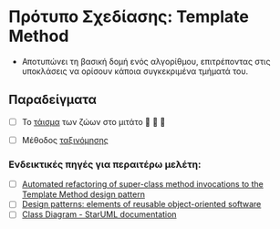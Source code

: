 # Πρότυπο Σχεδίασης: Template Method

- Αποτυπώνει τη βασική δομή ενός αλγορίθμου, επιτρέποντας στις υποκλάσεις να ορίσουν κάποια συγκεκριμένα τμήματά του.

## Παραδείγματα

- [ ] Το [τάισμα](./example_mitato) των ζώων στο μιτάτο :sheep: 🐖 :goat:
- [ ] Μέθοδος [ταξινόμησης](./example_sort)


### Ενδεικτικές πηγές για περαιτέρω μελέτη:
- [ ] [Automated refactoring of super-class method invocations to the Template Method design pattern](https://www2.aueb.gr/users/bzafiris/docs/infsof2016-zafeiris-call_super.pdf)
- [ ] [Design patterns: elements of reusable object-oriented software](http://faculty.chas.uni.edu/~wallingf/teaching/062/sessions/support/pattern-examples.pdf)
- [ ] [Class Diagram - StarUML documentation](https://docs.staruml.io/working-with-uml-diagrams/class-diagram)
